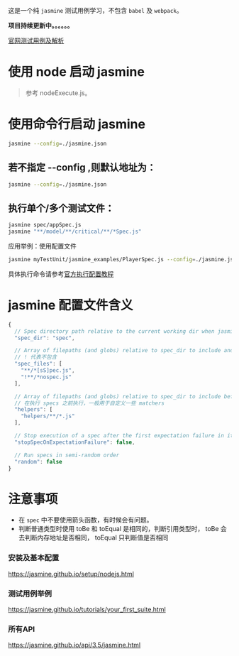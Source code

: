 这是一个纯 `jasmine` 测试用例学习，不包含 `babel` 及 `webpack`。

**项目持续更新中。。。。。。**

[官网测试用例及解析](./myTestUnit/jasmine_examples/firstSuiteSpecs.js)

# 使用 node 启动 jasmine
> 参考 nodeExecute.js。

# 使用命令行启动 jasmine

```bash
jasmine --config=./jasmine.json
```
## 若不指定 --config ,则默认地址为：
```bash
jasmine --config=./jasmine.json
```

## 执行单个/多个测试文件：
```bash
jasmine spec/appSpec.js
jasmine "**/model/**/critical/**/*Spec.js"
```
应用举例：使用配置文件
```bash
jasmine myTestUnit/jasmine_examples/PlayerSpec.js --config=./jasmine.json
```

具体执行命令请参考[官方执行配置教程](https://jasmine.github.io/setup/nodejs.html)

# jasmine 配置文件含义
```javascript
{
  // Spec directory path relative to the current working dir when jasmine is executed.
  "spec_dir": "spec",

  // Array of filepaths (and globs) relative to spec_dir to include and exclude
  // ! 代表不包含
  "spec_files": [
    "**/*[sS]pec.js",
    "!**/*nospec.js"
  ],

  // Array of filepaths (and globs) relative to spec_dir to include before jasmine specs
  // 在执行 specs 之前执行，一般用于自定义一些 matchers
  "helpers": [
    "helpers/**/*.js"
  ],

  // Stop execution of a spec after the first expectation failure in it
  "stopSpecOnExpectationFailure": false,

  // Run specs in semi-random order
  "random": false
}
```

# 注意事项
- 在 `spec` 中不要使用箭头函数，有时候会有问题。
- 判断普通类型时使用 toBe 和 toEqual 是相同的，判断引用类型时， toBe 会去判断内存地址是否相同， toEqual 只判断值是否相同




### 安装及基本配置
https://jasmine.github.io/setup/nodejs.html


### 测试用例举例
https://jasmine.github.io/tutorials/your_first_suite.html


### 所有API
https://jasmine.github.io/api/3.5/jasmine.html
